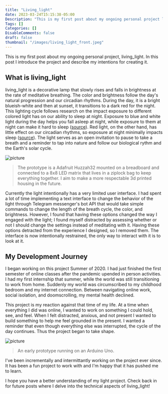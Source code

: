```yaml
---
title: "Living_light"
date: 2023-03-24T15:15:38-05:00
Description: "This is my first post about my ongoing personal project living_light. In this post I will introduce the project and describe my intentions for creating it."
Tags: []
Categories: []
DisableComments: false
draft: false
thumbnail: "/images/living_light_front.jpeg"
---
```


This is my first post about my ongoing personal project, living_light. In this post I introduce the project and describe my intentions for creating it.

## What is living_light

living_light is a decorative lamp that slowly rises and falls in brightness at the rate of meditative breathing. The color and brightness follow the day's natural progression and our circadian rhythms. During the day, it is a bright blueish-white and then at sunset, it transitions to a dark red for the night.
This lighting cycle follows research on the impact exposure to different colored light has on our ability to sleep at night.
Exposure to blue and white light during the day helps you fall asleep at night, while exposure to them at night can make it hard to sleep ([source](https://pubmed.ncbi.nlm.nih.gov/25535358/)). Red light, on the other hand, has little effect on our circadian rhythms, so exposure at night minimally impacts sleep ([source](https://pubmed.ncbi.nlm.nih.gov/30311830/)).
The light serves as an open invitation to pause to take a breath and a reminder to tap into nature and follow our biological rythm and the Earth's solar cycle.

![picture](/images/living_light_back.jpeg)

> The prototype is a Adafruit Huzzah32 mounted on a breadboard and connected to a 8x8 LED matrix that lives in a ziplock bag to keep everything together. I aim to make a more respectable 3d printed housing in the future.

Currently the light intentionally has a very limited user interface. I had spent a lot of time implementing a text interface to change the behavior of the light through Telegram messenger's bot API that would take simple commands to change the length of the breath cycle, the color, and brightness.
However, I found that having these options changed the way I engaged with the light; I found myself distracted by assessing whether or not I should change the settings instead of meditating with it. Having these options detracted from the experience I designed, so I removed them. The interface is now intentionally restrained, the only way to interact with it is to look at it.

## My Development Journey

I began working on this project Summer of 2020. I had just finished the first semester of online classes after the pandemic upended in person activities. I had my first internship that summer, while the world was still transitioning to work from home.
Suddenly my world was circumscribed to my childhood bedroom and my internet connection. Between navigating online work, social isolation, and doomscrolling, my mental health declined.

This project is my reaction against that time of my life. At a time when everything I did was online, I wanted to work on something I could hold, see, and feel. When I felt distracted, anxious, and not present I wanted to build something to help me feel grounded in the present.
I wanted a reminder that even though everything else was interrupted, the cycle of the day continues. Thus the project began to take shape.

![picture](/images/living_light_early_prototype.jpeg)

> An early prototype running on an Arduino Uno.

I've been incrementally and intermittantly working on the project ever since. It has been a fun project to work with and I'm happy that it has pushed me to learn.

I hope you have a better understanding of my light project. Check back in for future posts where I delve into the technical aspects of living_light!
